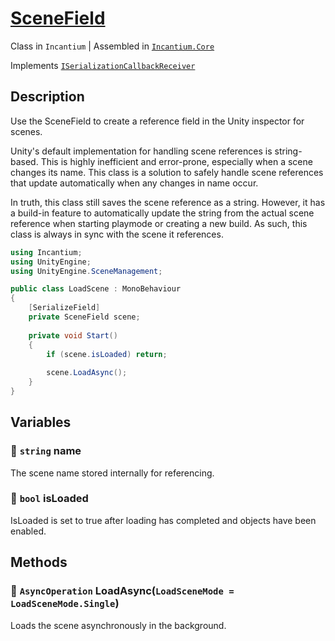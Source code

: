 # [SceneField](../Runtime/SceneField.cs)

Class in `Incantium` | Assembled in [`Incantium.Core`](../README.md)

Implements 
[`ISerializationCallbackReceiver`](https://docs.unity3d.com/ScriptReference/ISerializationCallbackReceiver.html)

## Description

Use the SceneField to create a reference field in the Unity inspector for scenes.

Unity's default implementation for handling scene references is string-based. This is highly inefficient and 
error-prone, especially when a scene changes its name. This class is a solution to safely handle scene references that
update automatically when any changes in name occur.

In truth, this class still saves the scene reference as a string. However, it has a build-in feature to automatically
update the string from the actual scene reference when starting playmode or creating a new build. As such, this class
is always in sync with the scene it references.

```csharp
using Incantium;
using UnityEngine;
using UnityEngine.SceneManagement;

public class LoadScene : MonoBehaviour
{
    [SerializeField]
    private SceneField scene;
    
    private void Start()
    {
        if (scene.isLoaded) return;
        
        scene.LoadAsync();
    }
}
```

## Variables

### :green_book: `string` name

The scene name stored internally for referencing.

### :green_book: `bool` isLoaded

IsLoaded is set to true after loading has completed and objects have been enabled.

## Methods

### :green_book: `AsyncOperation` LoadAsync(`LoadSceneMode = LoadSceneMode.Single`)

Loads the scene asynchronously in the background.
